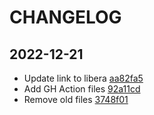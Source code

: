 # CHANGELOG

## 2022-12-21
- Update link to libera [aa82fa5](https://github.com/demyxsh/thelounge/commit/aa82fa54f4510f8bbccf41c6a7b69726aab92eb7)
- Add GH Action files [92a11cd](https://github.com/demyxsh/thelounge/commit/92a11cdda7f48efef5efb789c75190ceaf5560fc)
- Remove old files [3748f01](https://github.com/demyxsh/thelounge/commit/3748f01316f87b50a58b39ca64f263a689a5c10e)

